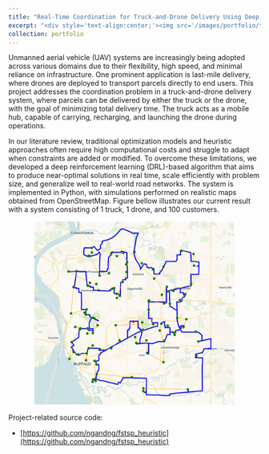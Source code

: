```yaml
---
title: "Real-Time Coordination for Truck-and-Drone Delivery Using Deep Reinforcement Learning"
excerpt: "<div style='text-align:center;'><img src='/images/portfolio/tsp_working_env.png' width='300'>"
collection: portfolio
---
```


Unmanned aerial vehicle (UAV) systems are increasingly being adopted across various domains due to their flexibility, high speed, and minimal reliance on infrastructure. One prominent application is last-mile delivery, where drones are deployed to transport parcels directly to end users. This project addresses the coordination problem in a truck-and-drone delivery system, where parcels can be delivered by either the truck or the drone, with the goal of minimizing total delivery time. The truck acts as a mobile hub, capable of carrying, recharging, and launching the drone during operations.

In our literature review, traditional optimization models and heuristic approaches often require high computational costs and struggle to adapt when constraints are added or modified. To overcome these limitations, we developed a deep reinforcement learning (DRL)-based algorithm that aims to produce near-optimal solutions in real time, scale efficiently with problem size, and generalize well to real-world road networks. The system is implemented in Python, with simulations performed on realistic maps obtained from OpenStreetMap. Figure bellow illustrates our current result with a system consisting of 1 truck, 1 drone, and 100 customers. 

<div style='text-align:center;'><img src='/images/portfolio/cooperative_truck_drone.jpg' width='400'></div>

Project-related source code: 
- [https://github.com/ngandng/fstsp_heuristic](https://github.com/ngandng/fstsp_heuristic)
